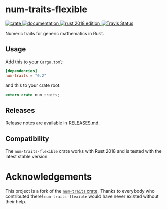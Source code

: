 # num-traits-flexible

[![crate
](https://img.shields.io/crates/v/num-traits-flexible.svg)
](https://crates.io/crates/num-traits-flexible)
[![documentation
](https://docs.rs/num-traits-flexible/badge.svg)
](https://docs.rs/num-traits-flexible)
[![rust 2018 edition
](https://img.shields.io/badge/rust-2018%20edition-brightgreen.svg)
](https://blog.rust-lang.org/2018/12/06/Rust-1.31-and-rust-2018.html)
[![Travis Status
](https://travis-ci.com/Coder-256/num-traits-flexible.svg?branch=master)
](https://travis-ci.com/Coder-256/num-traits-flexible)

Numeric traits for generic mathematics in Rust.

## Usage

Add this to your `Cargo.toml`:

```toml
[dependencies]
num-traits = "0.2"
```

and this to your crate root:

```rust
extern crate num_traits;
```

## Releases

Release notes are available in [RELEASES.md](RELEASES.md).

## Compatibility

The `num-traits-flexible` crate works with Rust 2018 and is tested with the
latest stable version.

# Acknowledgements

This project is a fork of the [`num-traits`
crate](https://github.com/rust-num/num-traits). Thanks to everybody who
contributed there! `num-traits-flexible` would have never existed without
their help.
